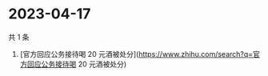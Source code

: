 # 2023-04-17

共 1 条

<!-- BEGIN -->
<!-- 最后更新时间 Mon Apr 17 2023 07:08:10 GMT+0800 (China Standard Time) -->

1. [官方回应公务接待喝 20
   元酒被处分](https://www.zhihu.com/search?q=官方回应公务接待喝 20 元酒被处分)

<!-- END -->
